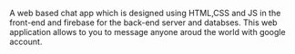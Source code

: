 A web based chat app which is designed using HTML,CSS and JS in the front-end and firebase for the back-end server and databses. This web application allows to you to message anyone aroud the world with google account.
